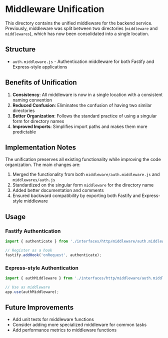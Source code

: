 # Middleware Unification

This directory contains the unified middleware for the backend service. Previously, middleware was split between two directories (`middleware` and `middlewares`), which has now been consolidated into a single location.

## Structure

- `auth.middleware.js` - Authentication middleware for both Fastify and Express-style applications

## Benefits of Unification

1. **Consistency**: All middleware is now in a single location with a consistent naming convention
2. **Reduced Confusion**: Eliminates the confusion of having two similar directories
3. **Better Organization**: Follows the standard practice of using a singular form for directory names
4. **Improved Imports**: Simplifies import paths and makes them more predictable

## Implementation Notes

The unification preserves all existing functionality while improving the code organization. The main changes are:

1. Merged the functionality from both `middleware/auth.middleware.js` and `middlewares/auth.js`
2. Standardized on the singular form `middleware` for the directory name
3. Added better documentation and comments
4. Ensured backward compatibility by exporting both Fastify and Express-style middleware

## Usage

### Fastify Authentication

```javascript
import { authenticate } from './interfaces/http/middleware/auth.middleware.js';

// Register as a hook
fastify.addHook('onRequest', authenticate);
```

### Express-style Authentication

```javascript
import { authMiddleware } from './interfaces/http/middleware/auth.middleware.js';

// Use as middleware
app.use(authMiddleware);
```

## Future Improvements

- Add unit tests for middleware functions
- Consider adding more specialized middleware for common tasks
- Add performance metrics to middleware functions 